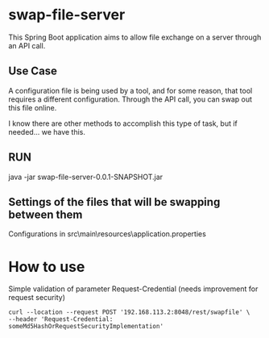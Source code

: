 # swap-file-server

This Spring Boot application aims to allow file exchange on a server through an API call.

## Use Case
A configuration file is being used by a tool, and for some reason, that tool requires a different configuration. Through the API call, you can swap out this file online.

I know there are other methods to accomplish this type of task, but if needed... we have this.

## RUN

java -jar swap-file-server-0.0.1-SNAPSHOT.jar


## Settings of the files that will be swapping between them

Configurations in src\main\resources\application.properties


# How to use

Simple validation of parameter Request-Credential (needs improvement for request security)

```
curl --location --request POST '192.168.113.2:8048/rest/swapfile' \
--header 'Request-Credential: someMd5HashOrRequestSecurityImplementation'
```
